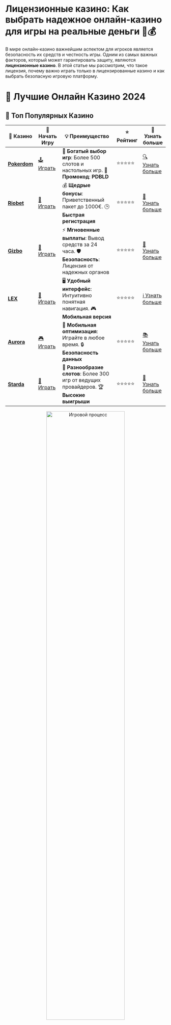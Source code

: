 # **Лицензионные казино: Как выбрать надежное онлайн-казино для игры на реальные деньги 🎰💰**

В мире онлайн-казино важнейшим аспектом для игроков является безопасность их средств и честность игры. Одним из самых важных факторов, который может гарантировать защиту, являются **лицензионные казино**. В этой статье мы рассмотрим, что такое лицензия, почему важно играть только в лицензированные казино и как выбрать безопасную игровую платформу.

# 🎰 Лучшие Онлайн Казино 2024

## 🌟 Топ Популярных Казино

| 🎲 **Казино** | 🔗 **Начать Игру** | 💡 **Преимущество** | ⭐ **Рейтинг** | 🔗 **Узнать больше** |
|--------------|---------------------|---------------------|----------------|----------------------|
| [**Pokerdom**](https://brandplay.link/4k77v2yx) | [🕹️ Играть](https://brandplay.link/4k77v2yx) | 🎉 **Богатый выбор игр**: Более 500 слотов и настольных игр. 🎁 **Промокод**: **PDBLD** | ⭐⭐⭐⭐⭐ | [🔍 Узнать больше](https://brandplay.link/4k77v2yx) |
| [**Riobet**](https://brandplay.link/7xBLTPyj) | [🎰 Играть](https://brandplay.link/7xBLTPyj) | 💰 **Щедрые бонусы**: Приветственный пакет до 1000€. 🕒 **Быстрая регистрация** | ⭐⭐⭐⭐⭐ | [📖 Узнать больше](https://brandplay.link/7xBLTPyj) |
| [**Gizbo**](https://brandplay.link/bprXw4YV) | [🎲 Играть](https://brandplay.link/bprXw4YV) | ⚡ **Мгновенные выплаты**: Вывод средств за 24 часа. 🛡️ **Безопасность**: Лицензия от надежных органов | ⭐⭐⭐⭐⭐ | [📝 Узнать больше](https://brandplay.link/bprXw4YV) |
| [**LEX**](https://brandplay.link/zW4hdDFV) | [🤑 Играть](https://brandplay.link/zW4hdDFV) | 🖥️ **Удобный интерфейс**: Интуитивно понятная навигация. 🎮 **Мобильная версия** | ⭐⭐⭐⭐⭐ | [ℹ️ Узнать больше](https://brandplay.link/zW4hdDFV) |
| [**Aurora**](https://10trafic-stat2.com/click/668546556bcc6313411604bd/6766/13032/subaccount) | [🎮 Играть](https://10trafic-stat2.com/click/668546556bcc6313411604bd/6766/13032/subaccount) | 📱 **Мобильная оптимизация**: Играйте в любое время. 🔒 **Безопасность данных** | ⭐⭐⭐⭐⭐ | [📚 Узнать больше](https://10trafic-stat2.com/click/668546556bcc6313411604bd/6766/13032/subaccount) |
| [**Starda**](https://brandplay.link/fB7xwRFL) | [🎯 Играть](https://brandplay.link/fB7xwRFL) | 🎰 **Разнообразие слотов**: Более 300 игр от ведущих провайдеров. 🏆 **Высокие выигрыши** | ⭐⭐⭐⭐⭐ | [🔎 Узнать больше](https://brandplay.link/fB7xwRFL) |

<div align="center">
    <img src="https://i.pinimg.com/originals/87/9e/b9/879eb9354dd0699582408b68f2e253b2.gif" alt="Игровой процесс" width="70%">
</div>

## 💎 Лучшие Бонусы и Акции

| 🎲 **Казино** | 🔗 **Начать Игру** | 💡 **Преимущество** | ⭐ **Рейтинг** | 🔗 **Узнать больше** |
|--------------|---------------------|---------------------|----------------|----------------------|
| [**Kometa**](https://brandplay.link/8ZymQJV8) | [🎰 Играть](https://brandplay.link/8ZymQJV8) | 🎁 **Эксклюзивные бонусы**: Регулярные акции и промо. 🔄 **Программы лояльности** | ⭐⭐⭐⭐☆ | [🔍 Узнать больше](https://brandplay.link/8ZymQJV8) |
| [**R7**](https://brandplay.link/bMd3Yjsw) | [🕹️ Играть](https://brandplay.link/bMd3Yjsw) | 🕒 **Круглосуточная поддержка**: Всегда на связи. 💸 **Высокие лимиты** | ⭐⭐⭐⭐☆ | [📖 Узнать больше](https://brandplay.link/bMd3Yjsw) |
| [**7K**](https://brandplay.link/BvQyFShp) | [🎲 Играть](https://brandplay.link/BvQyFShp) | 🌟 **Эксклюзивные бонусы**: Только для VIP игроков. 🎉 **Сезонные акции** | ⭐⭐⭐⭐☆ | [📝 Узнать больше](https://brandplay.link/BvQyFShp) |
| [**Kent**](https://brandplay.link/Fv2WP3js) | [🤑 Играть](https://brandplay.link/Fv2WP3js) | 📈 **Высокий RTP**: Более 98%. 💼 **Профессиональная поддержка** | ⭐⭐⭐⭐☆ | [ℹ️ Узнать больше](https://brandplay.link/Fv2WP3js) |
| [**1Xslots**](https://brandplay.link/hSB1khtr) | [🎮 Играть](https://brandplay.link/hSB1khtr) | 🎉 **Множество акций**: Еженедельные бонусы и турниры. 🛡️ **Безопасность** | ⭐⭐⭐⭐☆ | [📚 Узнать больше](https://brandplay.link/hSB1khtr) |
| [**Gama**](https://brandplay.link/j6NMKsDz) | [🎯 Играть](https://brandplay.link/j6NMKsDz) | 🔍 **Интуитивный интерфейс**: Легкость использования. 🏅 **Престижные турниры** | ⭐⭐⭐⭐☆ | [🔎 Узнать больше](https://brandplay.link/j6NMKsDz) |

<div align="center">
    <img src="https://i.pinimg.com/originals/87/9e/b9/879eb9354dd0699582408b68f2e253b2.gif" alt="Игровой процесс" width="70%">
</div>

## 🚀 Быстрые Выигрыши и Поддержка

| 🎲 **Казино** | 🔗 **Начать Игру** | 💡 **Преимущество** | ⭐ **Рейтинг** | 🔗 **Узнать больше** |
|--------------|---------------------|---------------------|----------------|----------------------|
| [**Onion**](https://brandplay.link/zBGRVpQ9) | [🎰 Играть](https://brandplay.link/zBGRVpQ9) | 🤑 **Низкие ставки**: Идеально для начинающих. 🔄 **Быстрые выводы** | ⭐⭐⭐⭐☆ | [🔍 Узнать больше](https://brandplay.link/zBGRVpQ9) |
| [**Чемпион**](https://temon-gter.cfd/go/lRq?p80412p304504pcc44t17455) | [🕹️ Играть](https://temon-gter.cfd/go/lRq?p80412p304504pcc44t17455) | 🏅 **Лояльная программа**: Награды за активность. 🎁 **Ежемесячные бонусы** | ⭐⭐⭐⭐☆ | [📖 Узнать больше](https://temon-gter.cfd/go/lRq?p80412p304504pcc44t17455) |
| [**Vavada**](https://vavadapartner.pro/?promo=ea5c9275-6854-4505-94fc-95ab18221945-linkb2) | [🎲 Играть](https://vavadapartner.pro/?promo=ea5c9275-6854-4505-94fc-95ab18221945-linkb2) | 🚀 **Быстрая регистрация**: Начните играть мгновенно. 🔐 **Безопасные транзакции** | ⭐⭐⭐⭐☆ | [📝 Узнать больше](https://vavadapartner.pro/?promo=ea5c9275-6854-4505-94fc-95ab18221945-linkb2) |
| [**Friends**](https://gofriends.kim/linkb2) | [🤑 Играть](https://gofriends.kim/linkb2) | 🤝 **Социальные игры**: Играйте с друзьями. 🌐 **Мультиплатформенность** | ⭐⭐⭐⭐☆ | [ℹ️ Узнать больше](https://gofriends.kim/linkb2) |
| [**1WIN**](https://brandplay.link/smXVpBbG) | [🎮 Играть](https://brandplay.link/smXVpBbG) | 🏆 **Спортивные ставки**: Широкий выбор видов спорта. 💵 **Высокие коэффициенты** | ⭐⭐⭐⭐☆ | [📚 Узнать больше](https://brandplay.link/smXVpBbG) |
| [**Drip**](https://drp-ircp01.com/c07e6a3db) | [🎯 Играть](https://drp-ircp01.com/c07e6a3db) | 🌐 **Инновационные игры**: Новейшие игровые технологии. 🛡️ **Высокая безопасность** | ⭐⭐⭐⭐☆ | [🔎 Узнать больше](https://drp-ircp01.com/c07e6a3db) |
| [**JoyCasino**](https://rpc30.call2me.pro/?/ru/registration?apkpop=0&partner=p24970p3291217pc98f) | [🎰 Играть](https://rpc30.call2me.pro/?/ru/registration?apkpop=0&partner=p24970p3291217pc98f) | 🎁 **Приятные бонусы**: Ежедневные акции и подарки. 🕹️ **Разнообразие игр** | ⭐⭐⭐⭐☆ | [🔍 Узнать больше](https://rpc30.call2me.pro/?/ru/registration?apkpop=0&partner=p24970p3291217pc98f) |

<div align="center">
    <img src="https://i.pinimg.com/originals/87/9e/b9/879eb9354dd0699582408b68f2e253b2.gif" alt="Игровой процесс" width="70%">
</div>
---

✨ **Выбирайте лучшее казино для себя и наслаждайтесь игрой! Удачи!** ✨
![Лицензионные казино](https://i.pinimg.com/originals/a9/29/6e/a9296ea1cf6a7c20a985e593451f0323.png)

## Что такое лицензированное казино? 🔑

**Лицензионные казино** — это онлайн-казино, которые получили официальное разрешение от регулирующих органов на проведение азартных игр. Это означает, что казино обязано соблюдать строгие стандарты честности, безопасности и защиты интересов игроков. Лицензия подтверждает, что казино работает в соответствии с законодательством и под контролем регулятора.

## Зачем играть в лицензированные казино? 🧐

Игра в **лицензионном казино** — это гарантия того, что:
1. **Честность игры**. Все игры в таких казино проходят регулярные проверки на честность и соблюдение принципов генератора случайных чисел (RNG), что исключает манипуляции с результатами.
2. **Защита игроков**. Лицензированные казино обязаны обеспечивать безопасность персональных данных и финансовых транзакций игроков, что защищает от мошенничества и утечек информации.
3. **Качество обслуживания**. Лицензированные казино обязаны предоставлять качественное обслуживание клиентов и быть доступными для решения споров через независимые комиссии.
4. **Правовая защита**. В случае возникновения проблем с выплатами или игровыми условиями, игрок может обратиться в органы, выдавшие лицензию, что предоставляет дополнительные возможности для разрешения споров.

## Как выбрать лицензионное казино? ✅

Чтобы выбрать правильное лицензионное казино, обратите внимание на следующие критерии:

### 1. **Проверка наличия лицензии**:
   Убедитесь, что казино отображает свою лицензию на официальной странице. Например, лицензии от таких регулирующих органов, как **MGA (Malta Gaming Authority)**, **UKGC (UK Gambling Commission)**, **Curacao eGaming** или **Gibraltar Regulatory Authority** являются хорошим знаком.

### 2. **Безопасность и защита данных**:
   Лицензионные казино обязаны использовать современные технологии для защиты ваших данных. Важно, чтобы сайт использовал **SSL-сертификат** для шифрования ваших персональных данных и финансовых транзакций.

### 3. **Честные условия игры**:
   Лицензионные казино должны предоставлять честные условия для игроков, в том числе прозрачные правила игры, бонусов и выплат. Вы также можете найти информацию о проценте отдачи (RTP) для каждого игрового автомата.

### 4. **Обратная связь с клиентами**:
   Лицензионные казино должны иметь надежную службу поддержки, доступную через разные каналы связи (чат, электронная почта, телефон).

## Как проверить казино на наличие лицензии? 🔍

Для того чтобы удостовериться в том, что казино имеет лицензию, вам нужно:
1. Посмотреть информацию на официальной странице казино. Обычно информация о лицензии размещается в нижней части сайта.
2. Найти номер лицензии и регулятора, выдавшего её. Эти данные должны быть легко доступны и проверяемы.
3. Провести проверку через интернет, на сайте органа, который выдал лицензию, для подтверждения актуальности и правомерности казино.

## Преимущества игры в лицензированных казино 🎯

1. **Безопасность финансов**: Лицензированные казино строго следуют законам, которые регулируют финансовые потоки, что гарантирует вам безопасные депозиты и выплаты.
2. **Честность игр**: В таких казино используется сертифицированное программное обеспечение, которое обеспечивает справедливые условия игры и проверку генератора случайных чисел.
3. **Гарантия защиты прав игроков**: В случае спора у игроков есть возможность обратиться в регулирующий орган и защитить свои интересы.

## Заключение: Почему стоит выбирать лицензированные казино? 🌟

Выбор **лицензионного казино** — это не только шаг к честной и безопасной игре, но и уверенность в том, что ваши деньги в безопасности, а игровые результаты будут справедливыми. Играйте только в проверенных и лицензированных казино, чтобы избежать неприятных ситуаций и наслаждаться процессом игры без лишних переживаний.

**Не рискуйте своими деньгами в нелицензионных казино — играйте только в надежных и проверенных местах!** 🏆

**Какой опыт у вас был с лицензированными казино? Поделитесь своим мнением в комментариях!**
